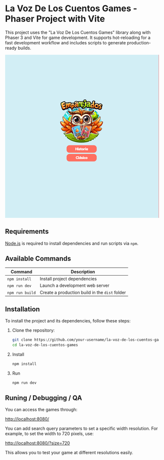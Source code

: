 # La Voz De Los Cuentos Games - Phaser Project with Vite

This project uses the "La Voz De Los Cuentos Games" library along with Phaser 3 and Vite for game development. It supports hot-reloading for a fast development workflow and includes scripts to generate production-ready builds.

![Screenshot](screenshot.png)

## Requirements

[Node.js](https://nodejs.org) is required to install dependencies and run scripts via `npm`.

## Available Commands

| Command         | Description                                    |
| --------------- | ---------------------------------------------- |
| `npm install`   | Install project dependencies                   |
| `npm run dev`   | Launch a development web server                |
| `npm run build` | Create a production build in the `dist` folder |

## Installation

To install the project and its dependencies, follow these steps:

1. Clone the repository:
   ```bash
   git clone https://github.com/your-username/la-voz-de-los-cuentos-games.git
   cd la-voz-de-los-cuentos-games
   ```
2. Install

   ```bash
   npm install
   ```

3. Run
   ```bash
   npm run dev
   ```

## Runing / Debugging / QA

You can access the games through:

[http://localhost:8080/](http://localhost:8080/)

You can add search query parameters to set a specific width resolution. For example, to set the width to 720 pixels, use:

[http://localhost:8080/?size=720](http://localhost:8080/?size=720)

This allows you to test your game at different resolutions easily.
